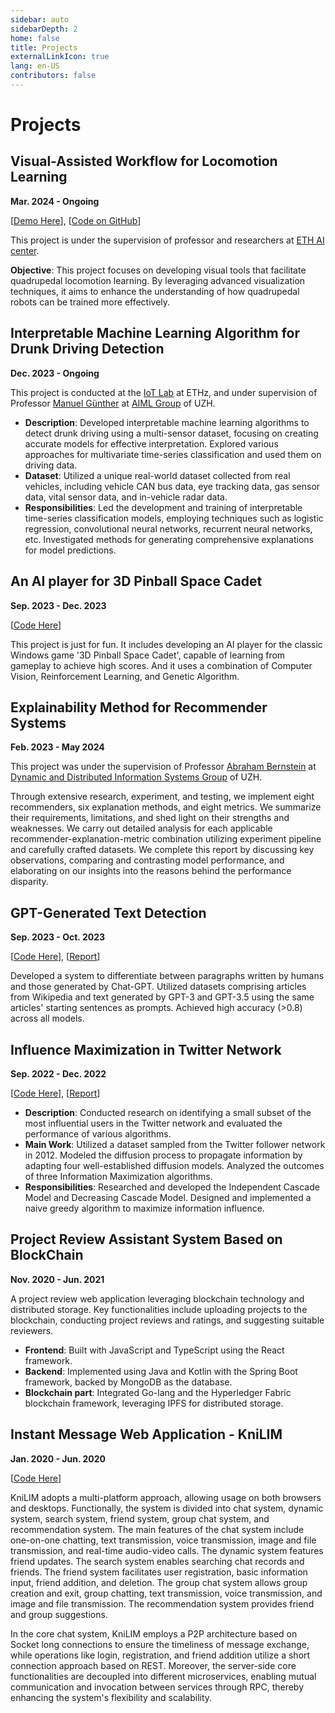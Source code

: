 ```yaml
---
sidebar: auto
sidebarDepth: 2
home: false
title: Projects
externalLinkIcon: true
lang: en-US
contributors: false
---
```


# Projects

## Visual-Assisted Workflow for Locomotion Learning

**Mar. 2024 - Ongoing**

<!-- <ProjectDetail image="/projects/anymal-large.png" hideBorder=true> -->
<ProjectDetail image="/projects/anymal.gif" hideBorder=true> 
</ProjectDetail>

[[Demo Here](https://linan1109.github.io/urdf-loaders/js)], [[Code on GitHub](https://github.com/linan1109/urdf-loaders)]

This project is under the supervision of professor and researchers at [ETH AI center](https://ai.ethz.ch/). 

 <!-- - **Description**: This project focuses on the investigation into appropriate metrics and visualization techniques to steer the quadrupedal locomotion learning process interactively. This action will be an important step towards a more transparent learning system. -->
 <!-- - **Main Work**: Conduct in-depth research on the Dynamics Explorer system and other relevant visualization techniques. Integrate state-of-the-art quadrupedal locomotion learning algorithms, leveraging platforms such as Isaac Gym and RaiSim for simulation and experimentation. -->

**Objective**: This project focuses on developing visual tools that facilitate quadrupedal locomotion learning. By leveraging advanced visualization techniques, it aims to enhance the understanding of how quadrupedal robots can be trained more effectively.

<!-- **Contributions**:
- Algorithm Research & Integration: Researched and implemented state-of-the-art locomotion learning algorithms. This step included reviewing the latest methodologies, identifying best practices, and customizing them for quadrupedal robots.
- Simulation Platform: Employed RaiSim, a physics engine, to simulate different locomotion learning scenarios and experiment with algorithm effectiveness, creating a controlled environment for testing.
- Visualization Website: Developed a web-based visualization platform to interpret the outcomes of different learning strategies, helping researchers analyze the learning behavior and adjust strategies accordingly. -->

## Interpretable Machine Learning Algorithm for Drunk Driving Detection 

**Dec. 2023 - Ongoing**


This project is conducted at the [IoT Lab](https://www.iot-lab.ch/projects-connectedmobility/drive/) at ETHz, and under supervision of Professor [Manuel Günther](https://www.ifi.uzh.ch/en/aiml/people/guenther.html) at [AIML Group](https://www.ifi.uzh.ch/en/aiml.html) of UZH.

- **Description**: Developed interpretable machine learning algorithms to detect drunk driving using a multi-sensor dataset, focusing on creating accurate models for effective interpretation. Explored various approaches for multivariate time-series classification and used them on driving data.
 - **Dataset**: Utilized a unique real-world dataset collected from real vehicles, including vehicle CAN bus data, eye tracking data, gas sensor data, vital sensor data, and in-vehicle radar data.
 - **Responsibilities**: Led the development and training of interpretable time-series classification models, employing techniques such as logistic regression, convolutional neural networks, recurrent neural networks, etc. Investigated methods for generating comprehensive explanations for model predictions.

## An AI player for 3D Pinball Space Cadet

**Sep. 2023 - Dec. 2023**

<ProjectDetail image="/projects/3dpinball.gif" hideBorder=true>

</ProjectDetail>

[[Code Here](https://github.com/linan1109/SpaceCadetPinball-AIplayer)]

This project is just for fun. It includes developing an AI player for the classic Windows game '3D Pinball Space Cadet', capable of learning from gameplay to achieve high scores. And it uses a combination of Computer Vision, Reinforcement Learning, and Genetic Algorithm.


## Explainability Method for Recommender Systems

**Feb. 2023 - May 2024**

<ProjectDetail image="/projects/rose.png" hideBorder=true>
</ProjectDetail>

This project was under the supervision of Professor [Abraham Bernstein](https://www.ifi.uzh.ch/en/ddis/people/bernstein.html) at [Dynamic and Distributed Information Systems Group](https://www.ifi.uzh.ch/en/ddis.html) of UZH.

Through extensive research,  experiment, and testing, we implement eight recommenders, six explanation methods, and eight metrics. We summarize their requirements, limitations, and shed light on their strengths and weaknesses. We carry out detailed analysis for each applicable recommender-explanation-metric combination utilizing experiment pipeline and carefully crafted datasets. We complete this report by discussing key observations, comparing and contrasting model performance, and elaborating on our insights into the reasons behind the performance disparity. 


## GPT-Generated Text Detection

**Sep. 2023 - Oct. 2023**

[[Code Here](https://github.com/yvonne-yiqin-zhang/GPT_Generated_Text_Detection)], [[Report](https://linan1109.github.io/projects/essential_project_report.pdf)]

Developed a system to differentiate between paragraphs written by humans and those generated by Chat-GPT. Utilized datasets comprising articles from Wikipedia and text generated by GPT-3 and GPT-3.5 using the same articles' starting sentences as prompts. Achieved high accuracy (>0.8) across all models.


## Influence Maximization in Twitter Network

**Sep. 2022 - Dec. 2022**

<ProjectDetail image="/projects/NS_Maximization.jpg" hideBorder=true></ProjectDetail>
 
[[Code Here](https://github.com/davidguzmanp/Influence-Maximization-in-Twitter-as-a-Social-Network-Graph)], [[Report](https://linan1109.github.io/projects/NS_Maximization.pdf)]

 - **Description**: Conducted research on identifying a small subset of the most influential users in the Twitter network and evaluated the performance of various algorithms.
 - **Main Work**: Utilized a dataset sampled from the Twitter follower network in 2012. Modeled the diffusion process to propagate information by adapting four well-established diffusion models. Analyzed the outcomes of three Information Maximization algorithms.
 - **Responsibilities**: Researched and developed the Independent Cascade Model and Decreasing Cascade Model. Designed and implemented a naive greedy algorithm to maximize information influence.


## Project Review Assistant System Based on BlockChain

**Nov. 2020 - Jun. 2021**

A project review web application leveraging blockchain technology and distributed storage. Key functionalities include uploading projects to the blockchain, conducting project reviews and ratings, and suggesting suitable reviewers.

 - **Frontend**: Built with JavaScript and TypeScript using the React framework.
 - **Backend**: Implemented using Java and Kotlin with the Spring Boot framework, backed by MongoDB as the database.
 - **Blockchain part**: Integrated Go-lang and the Hyperledger Fabric blockchain framework, leveraging IPFS for distributed storage.
  
## Instant Message Web Application - KniLIM

**Jan. 2020 - Jun. 2020**
<ProjectDetail image="/projects/im.png" hideBorder=true>    


</ProjectDetail>

[[Code Here](https://github.com/KniLIM)]

KniLIM adopts a multi-platform approach, allowing usage on both browsers and desktops. Functionally, the system is divided into chat system, dynamic system, search system, friend system, group chat system, and recommendation system. The main features of the chat system include one-on-one chatting, text transmission, voice transmission, image and file transmission, and real-time audio-video calls. The dynamic system features friend updates. The search system enables searching chat records and friends. The friend system facilitates user registration, basic information input, friend addition, and deletion. The group chat system allows group creation and exit, group chatting, text transmission, voice transmission, and image and file transmission. The recommendation system provides friend and group suggestions.

In the core chat system, KniLIM employs a P2P architecture based on Socket long connections to ensure the timeliness of message exchange, while operations like login, registration, and friend addition utilize a short connection approach based on REST. Moreover, the server-side core functionalities are decoupled into different microservices, enabling mutual communication and invocation between services through RPC, thereby enhancing the system's flexibility and scalability.
